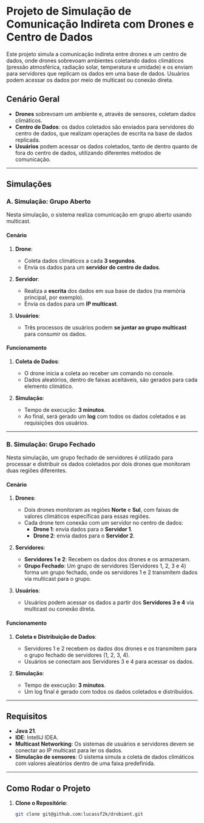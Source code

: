 # Projeto de Simulação de Comunicação Indireta com Drones e Centro de Dados

Este projeto simula a comunicação indireta entre drones e um centro de dados, onde drones sobrevoam ambientes coletando dados climáticos (pressão atmosférica, radiação solar, temperatura e umidade) e os enviam para servidores que replicam os dados em uma base de dados. Usuários podem acessar os dados por meio de multicast ou conexão direta.

## Cenário Geral
- **Drones** sobrevoam um ambiente e, através de sensores, coletam dados climáticos.
- **Centro de Dados**: os dados coletados são enviados para servidores do centro de dados, que realizam operações de escrita na base de dados replicada.
- **Usuários** podem acessar os dados coletados, tanto de dentro quanto de fora do centro de dados, utilizando diferentes métodos de comunicação.

---

## Simulações

### A. Simulação: Grupo Aberto

Nesta simulação, o sistema realiza comunicação em grupo aberto usando multicast.

#### Cenário
1. **Drone**:
    - Coleta dados climáticos a cada **3 segundos**.
    - Envia os dados para um **servidor do centro de dados**.

2. **Servidor**:
    - Realiza a **escrita** dos dados em sua base de dados (na memória principal, por exemplo).
    - Envia os dados para um **IP multicast**.

3. **Usuários**:
    - Três processos de usuários podem **se juntar ao grupo multicast** para consumir os dados.

#### Funcionamento
1. **Coleta de Dados**:
    - O drone inicia a coleta ao receber um comando no console.
    - Dados aleatórios, dentro de faixas aceitáveis, são gerados para cada elemento climático.

2. **Simulação**:
    - Tempo de execução: **3 minutos**.
    - Ao final, será gerado um **log** com todos os dados coletados e as requisições dos usuários.

---

### B. Simulação: Grupo Fechado

Nesta simulação, um grupo fechado de servidores é utilizado para processar e distribuir os dados coletados por dois drones que monitoram duas regiões diferentes.

#### Cenário
1. **Drones**:
    - Dois drones monitoram as regiões **Norte** e **Sul**, com faixas de valores climáticos específicas para essas regiões.
    - Cada drone tem conexão com um servidor no centro de dados:
        - **Drone 1**: envia dados para o **Servidor 1**.
        - **Drone 2**: envia dados para o **Servidor 2**.

2. **Servidores**:
    - **Servidores 1 e 2**: Recebem os dados dos drones e os armazenam.
    - **Grupo Fechado**: Um grupo de servidores (Servidores 1, 2, 3 e 4) forma um grupo fechado, onde os servidores 1 e 2 transmitem dados via multicast para o grupo.

3. **Usuários**:
    - Usuários podem acessar os dados a partir dos **Servidores 3 e 4** via multicast ou conexão direta.

#### Funcionamento
1. **Coleta e Distribuição de Dados**:
    - Servidores 1 e 2 recebem os dados dos drones e os transmitem para o grupo fechado de servidores (1, 2, 3, 4).
    - Usuários se conectam aos Servidores 3 e 4 para acessar os dados.

2. **Simulação**:
    - Tempo de execução: **3 minutos**.
    - Um log final é gerado com todos os dados coletados e distribuídos.

---

## Requisitos

- **Java 21**.
- **IDE**: IntelliJ IDEA.
- **Multicast Networking**: Os sistemas de usuários e servidores devem se conectar ao IP multicast para ler os dados.
- **Simulação de sensores**: O sistema simula a coleta de dados climáticos com valores aleatórios dentro de uma faixa predefinida.

---

## Como Rodar o Projeto

1. **Clone o Repositório**:
   ```bash
   git clone git@github.com:lucassf2k/drobient.git